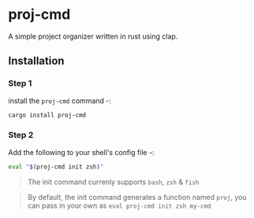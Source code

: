# proj-cmd

A simple project organizer written in rust using clap.

## Installation

### Step 1
install the `proj-cmd` command -:
```zsh
cargo install proj-cmd
```

### Step 2

Add the following to your shell's config file -:
```zsh
eval "$(proj-cmd init zsh)"
```

> The init command currenly supports `bash`, `zsh` & `fish`

> By default, the init command generates a function named `proj`, you can pass in your own as  `eval proj-cmd init zsh my-cmd`

